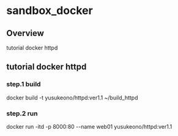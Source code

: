 # sandbox_docker

## Overview
tutorial docker httpd

## tutorial docker httpd

### step.1 build
docker build -t yusukeono/httpd:ver1.1 ~/build_httpd

### step.2 run
docker run -itd -p 8000:80 --name web01 yusukeono/httpd:ver1.1

